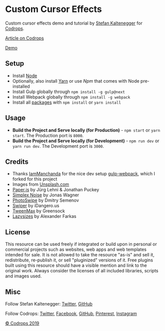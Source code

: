 # Custom Cursor Effects

Custom cursor effects demo and tutorial by [Stefan Kaltenegger](http://www.stk.works) for [Codrops](https://tympanus.net/codrops/).

[Article on Codrops](https://tympanus.net/codrops/?p=37356)

[Demo](https://tympanus.net/Tutorials/CustomCursors/)

## Setup

- Install [Node](https://nodejs.org/)
- Optionally, also install [Yarn](https://yarnpkg.com/) or use _Npm_ that comes with Node pre-installed
- Install Gulp globally through `npm install -g gulp@next`
- Install Webpack globally through `npm install -g webpack`
- Install all [packages](./package.json) with `npm install` or `yarn install`

## Usage

- **Build the Project and Serve locally (for Production)** - `npm start` or `yarn start`. The Production port is `8000`.
- **Build the Project and Serve locally (for Development)** - `npm run dev` or `yarn run dev`. The Development port is `3000`.

## Credits

- Thanks [IamManchanda](https://github.com/IamManchanda) for the nice dev setup [gulp-webpack](https://github.com/IamManchanda/gulp-webpack), which I forked for this project
- Images from [Unsplash.com](htts://www.unsplash.com)
- [Paper.js](http://paperjs.org) by Jürg Lehni & Jonathan Puckey
- [Simplex Noise](https://github.com/jwagner/simplex-noise.js) by Jonas Wagner
- [PhotoSwipe](http://www.photoswipe.com/) by Dmitry Semenov
- [Swiper](https://idangero.us/swiper/) by iDangero.us
- [TweenMax](https://www.greensock.com/) by Greensock
- [Lazysizes](https://github.com/aFarkas/lazysizes) by Alexander Farkas

## License

This resource can be used freely if integrated or build upon in personal or commercial projects such as websites, web apps and web templates intended for sale. It is not allowed to take the resource "as-is" and sell it, redistribute, re-publish it, or sell "pluginized" versions of it. Free plugins built using this resource should have a visible mention and link to the original work. Always consider the licenses of all included libraries, scripts and images used.

## Misc

Follow Stefan Kaltenegger: [Twitter](https://twitter.com/skaltenegger), [GitHub](https://github.com/skaltenegger)

Follow Codrops: [Twitter](http://www.twitter.com/codrops), [Facebook](http://www.facebook.com/codrops), [GitHub](https://github.com/codrops), [Pinterest](http://www.pinterest.com/codrops/), [Instagram](https://www.instagram.com/codropsss/)

[© Codrops 2019](http://www.codrops.com)
